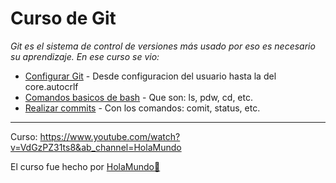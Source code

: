 # Curso de Git
_Git es el sistema de control de versiones más usado por eso es necesario su aprendizaje. En ese curso se vio:_
* [Configurar Git](https://www.youtube.com/watch?v=VdGzPZ31ts8&t=502s&ab_channel=HolaMundo) - Desde configuracion del usuario hasta la del core.autocrlf
* [Comandos basicos de bash](https://www.youtube.com/watch?v=VdGzPZ31ts8&t=969s&ab_channel=HolaMundo) - Que son: ls, pdw, cd, etc.
* [Realizar commits](https://www.youtube.com/watch?v=VdGzPZ31ts8&t=2088s) - Con los comandos: comit, status, etc.

---
Curso: https://www.youtube.com/watch?v=VdGzPZ31ts8&ab_channel=HolaMundo


El curso fue hecho por [HolaMundo🤖](https://www.youtube.com/channel/UC4FHiPgS1KXkUMx3dxBUtPg)
